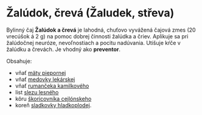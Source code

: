 Žalúdok, črevá (Žaludek, střeva)
================================

Bylinný čaj **Žalúdok a črevá** je lahodná, chuťovo vyvážená čajová zmes (20
vrecúšok á 2 g) na pomoc dobrej činnosti žalúdka a čriev. Aplikuje sa pri
žalúdočnej neuróze, nevoľnostiach a pocitu nadúvania. Utišuje kŕče v žalúdku a
črevách. Je vhodný ako **preventor**.

Obsahuje:

* vňať [mäty piepornej](/sip/bylinky/mata-pieporna)
* vňať [medovky lekárskej](/sip/bylinky/medovka-lekarska)
* vňať [rumančeka kamilkového](/sip/bylinky/rumancek-kamilkovy)
* list [slezu lesného](/sip/bylinky/smil-lesny)
* kôru [škoricovníka cejlónskeho](/sip/bylinky/skoricovnik-cejlonsky)
* koreň [sladkovky hladkoplodej](/sip/bylinky/sladovka-hladkoploda).

